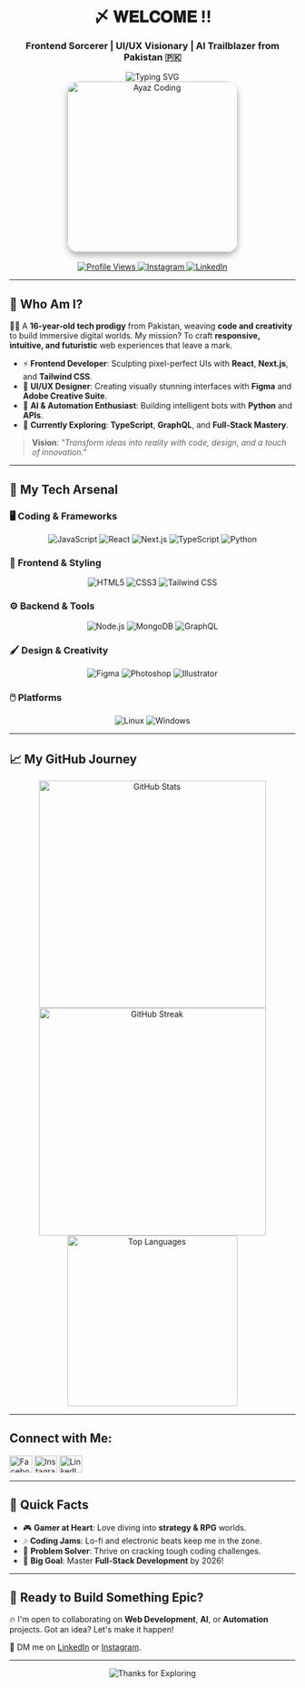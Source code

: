 <div align="center">
  <h1>〆 𝐖𝐄𝐋𝐂𝐎𝐌𝐄 !!</h1>
  <h3>Frontend Sorcerer | UI/UX Visionary | AI Trailblazer from Pakistan 🇵🇰</h3>
  <img src="https://readme-typing-svg.demolab.com?font=Orbitron&weight=700&size=24&duration=3500&pause=800&color=FF6F61&center=true&vCenter=true&width=500&lines=fading+in+the+dark;Designing+Seamless+Experiences;Exploring+AI+%26+Automation" alt="Typing SVG" />
</div>

<div align="center">
  <img src="https://files.catbox.moe/12rbsd.jpeg" alt="Ayaz Coding" width="300" style="border-radius: 20px; box-shadow: 0 6px 12px rgba(0, 0, 0, 0.3);" />
</div>

<br>

<div align="center">
  <a href="https://komarev.com/ghpvc/?username=MAESTRO-11&label=Profile%20Views&color=FF6F61&style=flat-square" target="_blank">
    <img src="https://komarev.com/ghpvc/?username=MAESTRO-11&label=Profile%20Views&color=FF6F61&style=flat-square" alt="Profile Views" />
  </a>
  <a href="https://instagram.com/ayazaliofc" target="_blank">
    <img src="https://img.shields.io/badge/Instagram-%40ayazaliofc-E4405F?style=flat-square&logo=instagram&logoColor=white" alt="Instagram" />
  </a>
  <a href="https://www.linkedin.com/in/ayaz-alee-682a82324" target="_blank">
    <img src="https://img.shields.io/badge/LinkedIn-Ayaz_Alee-0A66C2?style=flat-square&logo=linkedin&logoColor=white" alt="LinkedIn" />
  </a>
</div>

---

## 🌠 Who Am I?

👨‍🚀 A **16-year-old tech prodigy** from Pakistan, weaving **code and creativity** to build immersive digital worlds. My mission? To craft **responsive, intuitive, and futuristic** web experiences that leave a mark.

- ⚡ **Frontend Developer**: Sculpting pixel-perfect UIs with **React**, **Next.js**, and **Tailwind CSS**.  
- 🎨 **UI/UX Designer**: Creating visually stunning interfaces with **Figma** and **Adobe Creative Suite**.  
- 🤖 **AI & Automation Enthusiast**: Building intelligent bots with **Python** and **APIs**.  
- 🌱 **Currently Exploring**: **TypeScript**, **GraphQL**, and **Full-Stack Mastery**.  

> **Vision**: _"Transform ideas into reality with code, design, and a touch of innovation."_

---

## 🧰 My Tech Arsenal

### 🖥️ Coding & Frameworks
<p align="center">
  <img src="https://img.shields.io/badge/JavaScript-F7DF1E?style=flat-square&logo=javascript&logoColor=black" alt="JavaScript" />
  <img src="https://img.shields.io/badge/React-61DAFB?style=flat-square&logo=react&logoColor=black" alt="React" />
  <img src="https://img.shields.io/badge/Next.js-000000?style=flat-square&logo=nextdotjs&logoColor=white" alt="Next.js" />
  <img src="https://img.shields.io/badge/TypeScript-3178C6?style=flat-square&logo=typescript&logoColor=white" alt="TypeScript" />
  <img src="https://img.shields.io/badge/Python-3776AB?style=flat-square&logo=python&logoColor=white" alt="Python" />
</p>

### 🎨 Frontend & Styling
<p align="center">
  <img src="https://img.shields.io/badge/HTML5-E34F26?style=flat-square&logo=html5&logoColor=white" alt="HTML5" />
  <img src="https://img.shields.io/badge/CSS3-1572B6?style=flat-square&logo=css3&logoColor=white" alt="CSS3" />
  <img src="https://img.shields.io/badge/Tailwind_CSS-06B6D4?style=flat-square&logo=tailwind-css&logoColor=white" alt="Tailwind CSS" />
</p>

### ⚙️ Backend & Tools
<p align="center">
  <img src="https://img.shields.io/badge/Node.js-339933?style=flat-square&logo=nodedotjs&logoColor=white" alt="Node.js" />
  <img src="https://img.shields.io/badge/MongoDB-47A248?style=flat-square&logo=mongodb&logoColor=white" alt="MongoDB" />
  <img src="https://img.shields.io/badge/GraphQL-E10098?style=flat-square&logo=graphql&logoColor=white" alt="GraphQL" />
</p>

### 🖌️ Design & Creativity
<p align="center">
  <img src="https://img.shields.io/badge/Figma-F24E1E?style=flat-square&logo=figma&logoColor=white" alt="Figma" />
  <img src="https://img.shields.io/badge/Photoshop-31A8FF?style=flat-square&logo=adobephotoshop&logoColor=white" alt="Photoshop" />
  <img src="https://img.shields.io/badge/Illustrator-FF9A00?style=flat-square&logo=adobeillustrator&logoColor=white" alt="Illustrator" />
</p>

### 🖱️ Platforms
<p align="center">
  <img src="https://img.shields.io/badge/Linux-FCC624?style=flat-square&logo=linux&logoColor=black" alt="Linux" />
  <img src="https://img.shields.io/badge/Windows-0078D6?style=flat-square&logo=windows&logoColor=white" alt="Windows" />
</p>

---


## 📈 My GitHub Journey

<div align="center">
  <img src="https://github-readme-stats.vercel.app/api?username=ayazaliofc&show_icons=true&theme=dracula&hide_border=true" alt="GitHub Stats" width="400" />
  <img src="https://github-readme-streak-stats.herokuapp.com/?user=ayazaliofc&theme=dracula&hide_border=true" alt="GitHub Streak" width="400" />
</div>

<div align="center">
  <img src="https://github-readme-stats.vercel.app/api/top-langs/?username=ayazaliofc&layout=compact&theme=dracula&hide_border=true" alt="Top Languages" width="300" />
</div>

---

##  Connect with Me:  
<p align="left">
<a href="https://www.facebook.com/share/16fLCRGPE8/" target="_blank"><img align="center" src="https://raw.githubusercontent.com/rahuldkjain/github-profile-readme-generator/master/src/images/icons/Social/facebook.svg" alt="Facebook" height="30" width="40" /></a>
<a href="https://instagram.com/ayazaliofc" target="blank"><img align="center" src="https://raw.githubusercontent.com/rahuldkjain/github-profile-readme-generator/master/src/images/icons/Social/instagram.svg" alt="Instagram" height="30" width="40" /></a>
<a href="https://www.linkedin.com/in/ayaz-alee-682a82324" target="blank"><img align="center" src="https://raw.githubusercontent.com/rahuldkjain/github-profile-readme-generator/master/src/images/icons/Social/linked-in-alt.svg" alt="LinkedIn" height="30" width="40" /></a>
</p>

---

## 🎉 Quick Facts
- 🎮 **Gamer at Heart**: Love diving into **strategy & RPG** worlds.  
- 🎶 **Coding Jams**: Lo-fi and electronic beats keep me in the zone.  
- 🧩 **Problem Solver**: Thrive on cracking tough coding challenges.  
- 🚀 **Big Goal**: Master **Full-Stack Development** by 2026!

---

## 💬 Ready to Build Something Epic?

🔥 I'm open to collaborating on **Web Development**, **AI**, or **Automation** projects. Got an idea? Let's make it happen!  

📧 DM me on [LinkedIn](https://www.linkedin.com/in/ayaz-alee-682a82324) or [Instagram](https://instagram.com/ayazaliofc).

---

<div align="center">
  <img src="https://img.shields.io/badge/Thanks%20for%20Exploring-🚀-FF6F61?style=flat-square" alt="Thanks for Exploring" />
</div>
